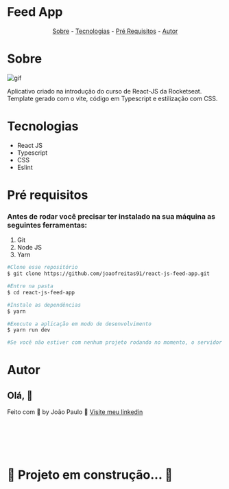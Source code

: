 # Feed App

<p align="center">
  <a href="#sobre">Sobre</a> -
  <a href="#tech">Tecnologias</a> -
  <a href="#pre">Pré Requisitos</a> -
  <a href="#author">Autor</a>
</p>


<h1 id='sobre'>Sobre</h1>

![gif](../rocketseat-feed/src/assets/git/presentation.gif)

Aplicativo criado na introdução do curso de React-JS da Rocketseat.
Template gerado com o vite, código em Typescript e estilização com CSS.

<h1 id='tech'>Tecnologias</h1>

- React JS
- Typescript
- CSS
- Eslint



<h1 id='pre'>Pré requisitos </h1>

### Antes de rodar você precisar ter instalado na sua máquina as seguintes ferramentas:

1. Git
2. Node JS
3. Yarn

```bash
#Clone esse repositório
$ git clone https://github.com/joaofreitas91/react-js-feed-app.git

#Entre na pasta
$ cd react-js-feed-app

#Instale as dependências 
$ yarn

#Execute a aplicação em modo de desenvolvimento
$ yarn run dev

#Se você não estiver com nenhum projeto rodando no momento, o servidor irá iniciar na porta 3000 - acesse http://localhost:3000

```
<h1 id='author'>Autor</h1>

## Olá, 👋

Feito com 💜 by João Paulo 👋 [Visite meu linkedin](https://www.linkedin.com/in/joaopfreitas91/)



</br>
</br>
</br>
</br>

# 🚧 Projeto em construção... 🚀